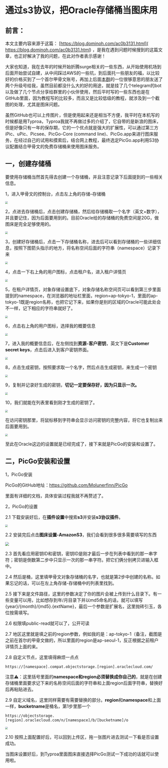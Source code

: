 # 通过s3协议，把Oracle存储桶当图床用

## 前言：

本文主要内容来源于这篇： [https://blog.dominoh.com/ac0b3131.html]( https://blog.dominoh.com/ac0b3131.html) ，是我在遇到问题时候搜到的这篇文章，也正好解决了我的问题，在此对作者表示感谢！

大家也知道，我在去年的时候开始折腾surge相关的一些东西，从开始使用机场到后面开始尝试自建，从中间踩过AWS的一些坑，到后面托一些朋友的福，以比较好的价格买到了一个首尔甲骨文账号，再加上后面[本群](https://t.me/+xPEp7i13b1FjNjk0)的一位很够意思的朋友送了两个升级号给我，虽然目前都没什么大的好的用途，就是挂了几个telegram的bot以及做了几个节点分享给群里的小伙伴使用，然后平时写的一些东西也是在GitHub里面，因为教程写的比较多，而且又是比较低级的教程，就涉及到一个截图的处理，尤其是图床问题。

虽然GitHub也可以上传图片，但是使用起来还是相当不方便，我平时在本机写的时候都是用Typroa，Typroa我就不再做过多的介绍了，它自带的是新浪的图床，但是好像只有一年的保存期，它的一个优点就是强大的扩展性，可以通过第三方iPic、uPic、Picsee、PicGo-Core (command line)、PicGo.app来进行图床服务，在经过自己的试用和摸索后，结合网上教程，最终选定PicGo.app利用S3协议配置结合甲骨文的免费存储桶来使用图床服务。

## 一，创建存储桶

要使用存储桶当然首先得去创建一个存储桶，并且注意记录下后面提到的一些相关信息。

1，进入甲骨文的控制台，点击左上角的存储–存储桶

<img src="/Users/zeaphyouwong/Documents/%E6%88%AA%E5%9B%BE/iShot_2023-02-04_11.35.44.png" style="zoom:50%;" />

2，点进去存储桶后，点击创建存储桶，然后给存储桶取一个名字（英文+数字），并且要记住，因为后面要用到的。目前Oracle给的存储桶的免费空间是20G，做图床是完全足够使用的。

<img src="/Users/zeaphyouwong/Documents/%E6%88%AA%E5%9B%BE/iShot_2023-02-04_11.39.00.png" style="zoom:50%;" />

3，创建好存储桶后，点击一下存储桶名称，进去后可以看到存储桶的一些详细信息，按照下图箭头指示的地方，将名称空间后面的字符串（namespace）记录下来

<img src="/Users/zeaphyouwong/Documents/%E6%88%AA%E5%9B%BE/iShot_2023-02-04_13.40.26.png" style="zoom:50%;" />

4，点击一下右上角的用户图标，点击租户名，进入租户详情页

<img src="/Users/zeaphyouwong/Documents/%E6%88%AA%E5%9B%BE/iShot_2023-02-04_13.48.34.png" style="zoom:50%;" />

5，在租户详情页，对象存储设置底下，对象存储名称空间页可以看到第三步里面提到的namespace，在浏览器的地址栏里面，region=ap-tokyo-1，里面的ap-tokyo-1既是region名称，也把它记下来，如果你是别的区域的Oracle可能此处会不一样，记下相应的字符串就好了。

<img src="/Users/zeaphyouwong/Documents/%E6%88%AA%E5%9B%BE/iShot_2023-02-04_13.54.34.png" style="zoom:50%;" />

6，点击右上角的用户图标，选择我的概要信息

<img src="/Users/zeaphyouwong/Documents/%E6%88%AA%E5%9B%BE/iShot_2023-02-04_14.07.15.png" style="zoom:50%;" />

7，进入我的概要信息后，在左侧找到**资源`-`客户密钥**，英文下是**Customer secret keys**，点击后进入到客户密钥界面。

<img src="/Users/zeaphyouwong/Documents/%E6%88%AA%E5%9B%BE/iShot_2023-02-04_14.10.43.png" style="zoom:50%;" />

8，点击生成密钥，按照要求取一个名字，然后点击生成密钥，来生成一个密钥

<img src="/Users/zeaphyouwong/Documents/%E6%88%AA%E5%9B%BE/iShot_2023-02-04_14.14.59.png" style="zoom:50%;" />

9，复制并记录好生成的密钥，**切记一定要保存好，因为只显示一次。**

<img src="/Users/zeaphyouwong/Documents/%E6%88%AA%E5%9B%BE/iShot_2023-02-04_14.17.22.png" style="zoom:50%;" />

10，我们就能在列表里看到刚才生成的密钥了。

<img src="/Users/zeaphyouwong/Documents/%E6%88%AA%E5%9B%BE/iShot_2023-02-04_14.21.19.png" style="zoom:50%;" />

在访问密钥那里，将鼠标移到字符串会显示访问密钥的完整内容，将它也复制出来后面要用到。

<img src="/Users/zeaphyouwong/Documents/%E6%88%AA%E5%9B%BE/iShot_2023-02-04_14.32.13.png" style="zoom:50%;" />

至此在Oracle这边的设置就是已经完成了，接下来就是PicGo的安装和设置了。

## 二，PicGo安装和设置

1，PicGo安装

PicGo的GitHub地址：https://github.com/Molunerfinn/PicGo

里面有详细的文档，具体安装过程我就不再赘述了。

2，PicGo的设置

2.1 下载安装好后，在**插件设置**中搜索**s3**并安装**s3协议插件**。

<img src="/Users/zeaphyouwong/Documents/%E6%88%AA%E5%9B%BE/iShot_2023-02-04_14.45.26.png" style="zoom:50%;" />

2.2 安装完后点击**图床设置-AmazonS3**，我们会看到很多很多需要填写的东西

<img src="/Users/zeaphyouwong/Downloads/9cfe01532fd84826e04b3d6c14d4e78d.png" style="zoom:75%;" />

2.3 首先看应用密钥ID和密钥，密钥ID是刚才最后一步在列表中看到的那一串字符；密钥是倒数第二步中只显示一次的那一串字符。把它们俩分别拷贝进输入框中。

2.4 然后是桶，这里填甲骨文对象存储桶的名字，也就是第2步中创建的名称。如果忘记的话，可以在左上角存储-存储桶中的列表里找到。

2.5 接下来是文件路径，这里的参数决定了你的图片会被上传到什么目录下。有一些变量可以用，比如想存到年/月目录下并以md5命名的话，就可以填写{year}/{month}/{md5}.{extName}，最后一个参数是扩展名，这里抛砖引玉，各位按需填写。

2.6 权限填public-read就可以了，公开可读

2.7 地区这里就是填之前的region参数，例如我的是：ap-tokyo-1（备注，截图是之前在首尔的甲骨文做的，所以里面的region是ap-seoul-1，反正根据之前租户详情页上面的来。

2.8 自定义节点，这里填得麻烦一点点

`https://[namespace].compat.objectstorage.[region].oraclecloud.com/`

注意⚠️：这里括号里面的**namespace和region必须替换成你自己的**，就是在创建存储桶里面要求记下来的名称空间后面的字符串和上面region后面字符串，替换好后再粘贴进去。

2.9 自定义域名，这里同样需要有需要替换的部分。**region**和**namespace**和上面一样，**bucketname**是桶名，第1步里那一个

`https://objectstorage.[region].oraclecloud.com/n/[namespace]/b/[bucketname]/o`

<img src="/Users/zeaphyouwong/Documents/%E6%88%AA%E5%9B%BE/iShot_2023-02-04_15.08.39.png" style="zoom:50%;" />



2.10 按照上面配置好后，可以回到上传区，拖一张图片进去测试一下看是否设置成功。

当图床设置好后，到Typroa里面图床直接选择PicGo测试一下成功的话就可以使用啦。

